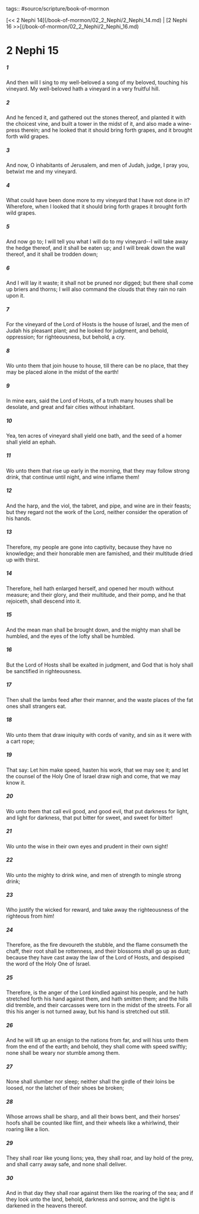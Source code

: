 tags:: #source/scripture/book-of-mormon

[<< 2 Nephi 14[(/book-of-mormon/02_2_Nephi/2_Nephi_14.md) | [2 Nephi 16 >>[(/book-of-mormon/02_2_Nephi/2_Nephi_16.md)

# 2 Nephi 15

##### 1

And then will I sing to my well-beloved a song of my beloved, touching his vineyard. My well-beloved hath a vineyard in a very fruitful hill.

##### 2

And he fenced it, and gathered out the stones thereof, and planted it with the choicest vine, and built a tower in the midst of it, and also made a wine-press therein; and he looked that it should bring forth grapes, and it brought forth wild grapes.

##### 3

And now, O inhabitants of Jerusalem, and men of Judah, judge, I pray you, betwixt me and my vineyard.

##### 4

What could have been done more to my vineyard that I have not done in it? Wherefore, when I looked that it should bring forth grapes it brought forth wild grapes.

##### 5

And now go to; I will tell you what I will do to my vineyard--I will take away the hedge thereof, and it shall be eaten up; and I will break down the wall thereof, and it shall be trodden down;

##### 6

And I will lay it waste; it shall not be pruned nor digged; but there shall come up briers and thorns; I will also command the clouds that they rain no rain upon it.

##### 7

For the vineyard of the Lord of Hosts is the house of Israel, and the men of Judah his pleasant plant; and he looked for judgment, and behold, oppression; for righteousness, but behold, a cry.

##### 8

Wo unto them that join house to house, till there can be no place, that they may be placed alone in the midst of the earth!

##### 9

In mine ears, said the Lord of Hosts, of a truth many houses shall be desolate, and great and fair cities without inhabitant.

##### 10

Yea, ten acres of vineyard shall yield one bath, and the seed of a homer shall yield an ephah.

##### 11

Wo unto them that rise up early in the morning, that they may follow strong drink, that continue until night, and wine inflame them!

##### 12

And the harp, and the viol, the tabret, and pipe, and wine are in their feasts; but they regard not the work of the Lord, neither consider the operation of his hands.

##### 13

Therefore, my people are gone into captivity, because they have no knowledge; and their honorable men are famished, and their multitude dried up with thirst.

##### 14

Therefore, hell hath enlarged herself, and opened her mouth without measure; and their glory, and their multitude, and their pomp, and he that rejoiceth, shall descend into it.

##### 15

And the mean man shall be brought down, and the mighty man shall be humbled, and the eyes of the lofty shall be humbled.

##### 16

But the Lord of Hosts shall be exalted in judgment, and God that is holy shall be sanctified in righteousness.

##### 17

Then shall the lambs feed after their manner, and the waste places of the fat ones shall strangers eat.

##### 18

Wo unto them that draw iniquity with cords of vanity, and sin as it were with a cart rope;

##### 19

That say: Let him make speed, hasten his work, that we may see it; and let the counsel of the Holy One of Israel draw nigh and come, that we may know it.

##### 20

Wo unto them that call evil good, and good evil, that put darkness for light, and light for darkness, that put bitter for sweet, and sweet for bitter!

##### 21

Wo unto the wise in their own eyes and prudent in their own sight!

##### 22

Wo unto the mighty to drink wine, and men of strength to mingle strong drink;

##### 23

Who justify the wicked for reward, and take away the righteousness of the righteous from him!

##### 24

Therefore, as the fire devoureth the stubble, and the flame consumeth the chaff, their root shall be rottenness, and their blossoms shall go up as dust; because they have cast away the law of the Lord of Hosts, and despised the word of the Holy One of Israel.

##### 25

Therefore, is the anger of the Lord kindled against his people, and he hath stretched forth his hand against them, and hath smitten them; and the hills did tremble, and their carcasses were torn in the midst of the streets. For all this his anger is not turned away, but his hand is stretched out still.

##### 26

And he will lift up an ensign to the nations from far, and will hiss unto them from the end of the earth; and behold, they shall come with speed swiftly; none shall be weary nor stumble among them.

##### 27

None shall slumber nor sleep; neither shall the girdle of their loins be loosed, nor the latchet of their shoes be broken;

##### 28

Whose arrows shall be sharp, and all their bows bent, and their horses' hoofs shall be counted like flint, and their wheels like a whirlwind, their roaring like a lion.

##### 29

They shall roar like young lions; yea, they shall roar, and lay hold of the prey, and shall carry away safe, and none shall deliver.

##### 30

And in that day they shall roar against them like the roaring of the sea; and if they look unto the land, behold, darkness and sorrow, and the light is darkened in the heavens thereof.

